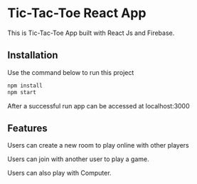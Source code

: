 # Tic-Tac-Toe React App

This is Tic-Tac-Toe App built with React Js and Firebase.

## Installation

Use the command below to run this project

```bash
npm install 
npm start
```

After a successful run app can be accessed at localhost:3000


## Features
Users can create a new room to play online with other players

Users can join with another user to play a game.

Users can also play with Computer.



